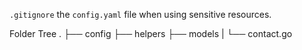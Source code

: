 `.gitignore` the `config.yaml` file when using sensitive resources.

Folder Tree
.
├── config
├── helpers
├── models
|
└── contact.go